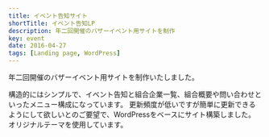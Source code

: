 ```yaml
---
title: イベント告知サイト
shortTitle: イベント告知LP
description: 年二回開催のバザーイベント用サイトを制作
key: event
date: 2016-04-27
tags: [Landing page, WordPress]
---
```


年二回開催のバザーイベント用サイトを制作いたしました。

構造的にはシンプルで、イベント告知と組合企業一覧、組合概要や問い合わせといったメニュー構成になっています。
更新頻度が低いですが簡単に更新できるようにして欲しいとのご要望で、WordPressをベースにサイト構築しました。
オリジナルテーマを使用しています。
